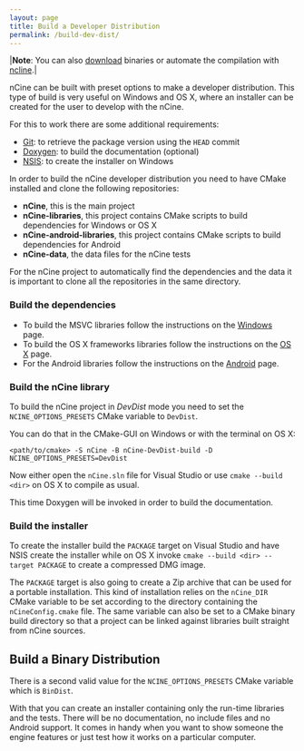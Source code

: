 ```yaml
---
layout: page
title: Build a Developer Distribution
permalink: /build-dev-dist/
---
```


|**Note**: You can also [download](/download) binaries or automate the compilation with [ncline](https://github.com/nCine/ncline).|

nCine can be built with preset options to make a developer distribution. This type of build is very useful on Windows and OS X, where an installer can be created for the user to develop with the nCine.

For this to work there are some additional requirements:

- [Git](https://git-scm.com/): to retrieve the package version using the `HEAD` commit
- [Doxygen](http://www.doxygen.org/): to build the documentation (optional)
- [NSIS](http://nsis.sourceforge.net/): to create the installer on Windows

In order to build the nCine developer distribution you need to have CMake installed and clone the following repositories:

- **nCine**, this is the main project
- **nCine-libraries**, this project contains CMake scripts to build dependencies for Windows or OS X
- **nCine-android-libraries**, this project contains CMake scripts to build dependencies for Android
- **nCine-data**, the data files for the nCine tests

For the nCine project to automatically find the dependencies and the data it is important to clone all the repositories in the same directory.

### Build the dependencies
- To build the MSVC libraries follow the instructions on the [Windows](/build-windows) page.
- To build the OS X frameworks libraries follow the instructions on the [OS X](/build-osx) page.
- For the Android libraries follow the instructions on the [Android](/build-android) page.

### Build the nCine library
To build the nCine project in *DevDist* mode you need to set the `NCINE_OPTIONS_PRESETS` CMake variable to `DevDist`.

You can do that in the CMake-GUI on Windows or with the terminal on OS X:

    <path/to/cmake> -S nCine -B nCine-DevDist-build -D NCINE_OPTIONS_PRESETS=DevDist

Now either open the `nCine.sln` file for Visual Studio or use `cmake --build <dir>` on OS X to compile as usual.

This time Doxygen will be invoked in order to build the documentation.

### Build the installer
To create the installer build the `PACKAGE` target on Visual Studio and have NSIS create the installer while on OS X invoke `cmake --build <dir> --target PACKAGE` to create a compressed DMG image.

The `PACKAGE` target is also going to create a Zip archive that can be used for a portable installation.
This kind of installation relies on the `nCine_DIR` CMake variable to be set according to the directory containing the `nCineConfig.cmake` file.
The same variable can also be set to a CMake binary build directory so that a project can be linked against libraries built straight from nCine sources.

## Build a Binary Distribution
There is a second valid value for the `NCINE_OPTIONS_PRESETS` CMake variable which is `BinDist`.

With that you can create an installer containing only the run-time libraries and the tests. There will be no documentation, no include files and no Android support.
It comes in handy when you want to show someone the engine features or just test how it works on a particular computer.

